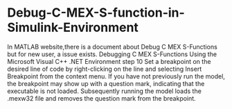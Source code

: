 # Debug-C-MEX-S-function-in-Simulink-Environment
In MATLAB website,there is a document about Debug C MEX S-Functions
but for new user, a issue exists.
Debugging C MEX S-Functions Using the Microsoft Visual C++ .NET Environment
step 10 Set a breakpoint on the desired line of code by right-clicking on the line and selecting Insert Breakpoint from the context menu. If you have not previously run the model, the breakpoint may show up with a question mark, indicating that the executable is not loaded. Subsequently running the model loads the .mexw32 file and removes the question mark from the breakpoint.
